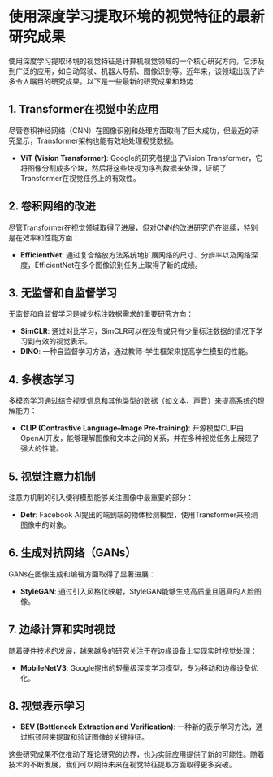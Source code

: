 # 使用深度学习提取环境的视觉特征的最新研究成果

使用深度学习提取环境的视觉特征是计算机视觉领域的一个核心研究方向，它涉及到广泛的应用，如自动驾驶、机器人导航、图像识别等。近年来，该领域出现了许多令人瞩目的研究成果。以下是一些最新的研究成果和趋势：

## 1. Transformer在视觉中的应用

尽管卷积神经网络（CNN）在图像识别和处理方面取得了巨大成功，但最近的研究显示，Transformer架构也能有效地处理视觉数据。

- **ViT (Vision Transformer)**: Google的研究者提出了Vision Transformer，它将图像分割成多个块，然后将这些块视为序列数据来处理，证明了Transformer在视觉任务上的有效性。

## 2. 卷积网络的改进

尽管Transformer在视觉领域取得了进展，但对CNN的改进研究仍在继续，特别是在效率和性能方面：

- **EfficientNet**: 通过复合缩放方法系统地扩展网络的尺寸、分辨率以及网络深度，EfficientNet在多个图像识别任务上取得了新的成绩。

## 3. 无监督和自监督学习

无监督和自监督学习是减少标注数据需求的重要研究方向：

- **SimCLR**: 通过对比学习，SimCLR可以在没有或只有少量标注数据的情况下学习到有效的视觉表示。
- **DINO**: 一种自监督学习方法，通过教师-学生框架来提高学生模型的性能。

## 4. 多模态学习

多模态学习通过结合视觉信息和其他类型的数据（如文本、声音）来提高系统的理解能力：

- **CLIP (Contrastive Language–Image Pre-training)**: 开源模型CLIP由OpenAI开发，能够理解图像和文本之间的关系，并在多种视觉任务上展现了强大的性能。

## 5. 视觉注意力机制

注意力机制的引入使得模型能够关注图像中最重要的部分：

- **Detr**: Facebook AI提出的端到端的物体检测模型，使用Transformer来预测图像中的对象。

## 6. 生成对抗网络（GANs）

GANs在图像生成和编辑方面取得了显著进展：

- **StyleGAN**: 通过引入风格化映射，StyleGAN能够生成高质量且逼真的人脸图像。

## 7. 边缘计算和实时视觉

随着硬件技术的发展，越来越多的研究关注于在边缘设备上实现实时视觉处理：

- **MobileNetV3**: Google提出的轻量级深度学习模型，专为移动和边缘设备优化。

## 8. 视觉表示学习

- **BEV (Bottleneck Extraction and Verification)**: 一种新的表示学习方法，通过瓶颈层来提取和验证图像的关键特征。

这些研究成果不仅推动了理论研究的边界，也为实际应用提供了新的可能性。随着技术的不断发展，我们可以期待未来在视觉特征提取方面取得更多突破。
